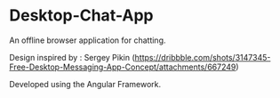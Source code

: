 # Desktop-Chat-App
An offline browser application for chatting. 

Design inspired by : Sergey Pikin (https://dribbble.com/shots/3147345-Free-Desktop-Messaging-App-Concept/attachments/667249)

Developed using the Angular Framework.
